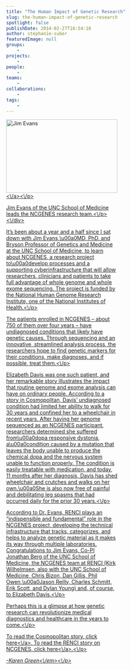 ```yaml
---
title: "The Human Impact of Genetic Research"
slug: the-human-impact-of-genetic-research
spotlight: false
publishDate: 2014-02-27T16:54:16
author: stephanie-suber
featuredImage: null
groups:
    - 
projects:
    - 
people:
    - 
teams: 
    - 
collaborations:
    - 
tags:
    - 
---
```

<div id="attachment_13141" class="wp-caption alignleft" style="width: 300px"><a href="http:\/\/www.renci.org\/wp-content\/uploads\/2014\/02\/Jim-Evans.jpeg"  rel="lightbox[roadtrip]"><img class="size-medium wp-image-13141   " src="http:\/\/www.renci.org\/wp-content\/uploads\/2014\/02\/Jim-Evans-300x198.jpeg" alt="Jim Evans" width="300" height="198" srcset="https:\/\/renci.org\/wp-content\/uploads\/2014\/02\/Jim-Evans-300x198.jpeg 300w, https:\/\/renci.org\/wp-content\/uploads\/2014\/02\/Jim-Evans.jpeg 400w" sizes="(max-width: 300px) 100vw, 300px" \/><\/a><\/p>
<p class="wp-caption-text">Jim Evans of the UNC School of Medicine leads the NCGENES research team.<\/p>
<\/div>
<p>It&#8217;s been about a year and a half since I sat down with Jim Evans,\u00a0MD, PhD, and Bryson Professor of Genetics and Medicine at the UNC School of Medicine, to learn about NCGENES, a research project to\u00a0develop processes and a supporting cyberinfrastructure that will allow researchers, clinicians and patients to take full advantage of whole genome and whole exome sequencing. The project is funded by the National Human Genome Research Institute, one of the National Institutes of Health.<\/p>
<p>The patients enrolled in NCGENES &#8211; about 750 of them over four years &#8211; have undiagnosed conditions that likely have genetic causes. Through sequencing and an innovative, streamlined analysis process, the researchers hope to find genetic markers for their conditions, make diagnoses, and if possible, treat them.<!--more--><\/p>
<p>Elizabeth Davis was one such patient, and her remarkable story illustrates the impact that routine genome and exome analysis can have on ordinary people. According to a story in Cosmopolitan, Davis&#8217; undiagnosed condition had limited her ability to walk for 30 years and confined her to a wheelchair in recent years. After having her genome sequenced as an NCGENES participant, researchers determined she suffered from\u00a0dopa responsive dystonia, a\u00a0condition caused by a mutation that leaves the body unable to produce the chemical dopa and the nervous system unable to function properly. The condition is easily treatable with medication, and today, 11 months after her diagnosis, Davis has shed wheelchair and crutches and walks on her own.\u00a0She is also now free of painful and debilitating leg spasms that had occurred daily for the prior 30 years.<\/p>
<p>According to Dr. Evans, RENCI plays an &#8220;indispensible and fundamental&#8221; role in the NCGENES project, developing the technical infrastructure that tracks, categorizes, and helps to analyze genetic material as it makes its way through multiple laboratories. Congratulations to Jim Evans, Co-PI Jonathan Berg of the UNC School of Medicine, the NCGENES team at RENCI (Kirk Wilhelmsen, also with the UNC School of Medicine, Chris Bizon, Dan Gillis, Phil Owen,\u00a0Jason Reilly, Charles Schmitt, Erik Scott, and Dylan Young) and, of course, to Elizabeth Davis.<\/p>
<p>Perhaps this is a glimpse at how genetic research can revolutionize medical diagnostics and healthcare in the years to come.<\/p>
<p>To read the Cosmopolitan story, click <a href="http:\/\/www.cosmopolitan.com\/advice\/health\/mystery-diagnosis-paralyzed?src=email" target="_blank">here<\/a>. To read the RENCI story on NCGENES, click <a href="http:\/\/www.renci.org\/news\/making-genomes-make-sense\/" target="_blank">here<\/a>.<\/p>
<p><em>-Karen Green<\/em><\/p>
<!-- AddThis Advanced Settings generic via filter on the_content --><!-- AddThis Share Buttons generic via filter on the_content -->

